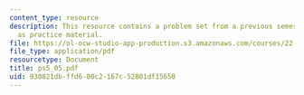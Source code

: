 ```yaml
---
content_type: resource
description: This resource contains a problem set from a previous semester, provided
  as practice material.
file: https://ol-ocw-studio-app-production.s3.amazonaws.com/courses/22-611j-introduction-to-plasma-physics-i-fall-2006/930821dbffd600c2167c52801df15650_ps5_05.pdf
file_type: application/pdf
resourcetype: Document
title: ps5_05.pdf
uid: 930821db-ffd6-00c2-167c-52801df15650
---
```

